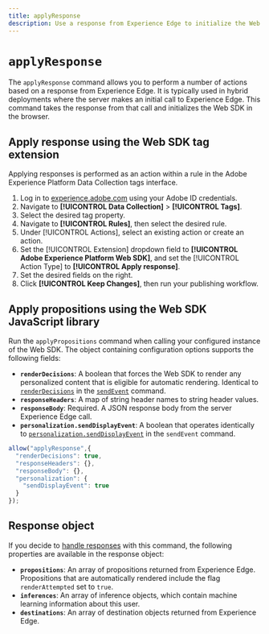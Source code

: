 ```yaml
---
title: applyResponse
description: Use a response from Experience Edge to initialize the Web SDK.
---
```

# `applyResponse`

The `applyResponse` command allows you to perform a number of actions based on a response from Experience Edge. It is typically used in hybrid deployments where the server makes an initial call to Experience Edge. This command takes the response from that call and initializes the Web SDK in the browser.

## Apply response using the Web SDK tag extension

Applying responses is performed as an action within a rule in the Adobe Experience Platform Data Collection tags interface.

1. Log in to [experience.adobe.com](https://experience.adobe.com) using your Adobe ID credentials.
1. Navigate to **[!UICONTROL Data Collection]** > **[!UICONTROL Tags]**.
1. Select the desired tag property.
1. Navigate to **[!UICONTROL Rules]**, then select the desired rule.
1. Under [!UICONTROL Actions], select an existing action or create an action.
1. Set the [!UICONTROL Extension] dropdown field to **[!UICONTROL Adobe Experience Platform Web SDK]**, and set the [!UICONTROL Action Type] to **[!UICONTROL Apply response]**.
1. Set the desired fields on the right.
1. Click **[!UICONTROL Keep Changes]**, then run your publishing workflow.

## Apply propositions using the Web SDK JavaScript library

Run the `applyPropositions` command when calling your configured instance of the Web SDK. The object containing configuration options supports the following fields:

* **`renderDecisions`**: A boolean that forces the Web SDK to render any personalized content that is eligible for automatic rendering. Identical to [`renderDecisions`](sendevent/renderdecisions.md) in the [`sendEvent`](sendevent/overview.md) command.
* **`responseHeaders`**: A map of string header names to string header values.
* **`responseBody`**: Required. A JSON response body from the server Experience Edge call.
* **`personalization.sendDisplayEvent`**: A boolean that operates identically to [`personalization.sendDisplayEvent`](sendevent/personalization.md) in the `sendEvent` command.

```js
allow("applyResponse",{
  "renderDecisions": true,
  "responseHeaders": {},
  "responseBody": {},
  "personalization": {
    "sendDisplayEvent": true
  }
});
```

## Response object

If you decide to [handle responses](../../handle-responses.md) with this command, the following properties are available in the response object:

* **`propositions`**: An array of propositions returned from Experience Edge. Propositions that are automatically rendered include the flag `renderAttempted` set to `true`.
* **`inferences`**: An array of inference objects, which contain machine learning information about this user.
* **`destinations`**: An array of destination objects returned from Experience Edge.

